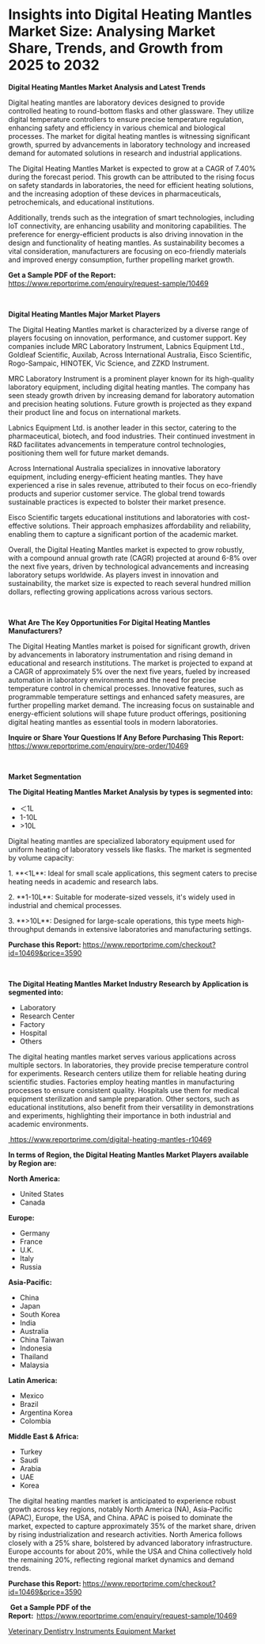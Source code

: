 <p><h1>Insights into Digital Heating Mantles Market Size: Analysing Market Share, Trends, and Growth from 2025 to 2032</h1></p><p><strong>Digital Heating Mantles Market Analysis and Latest Trends</strong></p>
<p><p>Digital heating mantles are laboratory devices designed to provide controlled heating to round-bottom flasks and other glassware. They utilize digital temperature controllers to ensure precise temperature regulation, enhancing safety and efficiency in various chemical and biological processes. The market for digital heating mantles is witnessing significant growth, spurred by advancements in laboratory technology and increased demand for automated solutions in research and industrial applications. </p><p>The Digital Heating Mantles Market is expected to grow at a CAGR of 7.40% during the forecast period. This growth can be attributed to the rising focus on safety standards in laboratories, the need for efficient heating solutions, and the increasing adoption of these devices in pharmaceuticals, petrochemicals, and educational institutions. </p><p>Additionally, trends such as the integration of smart technologies, including IoT connectivity, are enhancing usability and monitoring capabilities. The preference for energy-efficient products is also driving innovation in the design and functionality of heating mantles. As sustainability becomes a vital consideration, manufacturers are focusing on eco-friendly materials and improved energy consumption, further propelling market growth.</p></p>
<p><strong>Get a Sample PDF of the Report:&nbsp;</strong> <a href="https://www.reportprime.com/enquiry/request-sample/10469?utm_campaign=3296&utm_medium=2&utm_source=Github&utm_content=ia&utm_term=20032025&utm_id=digital-heating-mantles">https://www.reportprime.com/enquiry/request-sample/10469</a></p>
<p>&nbsp;</p>
<p><strong>Digital Heating Mantles Major Market Players</strong></p>
<p><p>The Digital Heating Mantles market is characterized by a diverse range of players focusing on innovation, performance, and customer support. Key companies include MRC Laboratory Instrument, Labnics Equipment Ltd., Goldleaf Scientific, Auxilab, Across International Australia, Eisco Scientific, Rogo-Sampaic, HINOTEK, Vic Science, and ZZKD Instrument.</p><p>MRC Laboratory Instrument is a prominent player known for its high-quality laboratory equipment, including digital heating mantles. The company has seen steady growth driven by increasing demand for laboratory automation and precision heating solutions. Future growth is projected as they expand their product line and focus on international markets.</p><p>Labnics Equipment Ltd. is another leader in this sector, catering to the pharmaceutical, biotech, and food industries. Their continued investment in R&D facilitates advancements in temperature control technologies, positioning them well for future market demands. </p><p>Across International Australia specializes in innovative laboratory equipment, including energy-efficient heating mantles. They have experienced a rise in sales revenue, attributed to their focus on eco-friendly products and superior customer service. The global trend towards sustainable practices is expected to bolster their market presence.</p><p>Eisco Scientific targets educational institutions and laboratories with cost-effective solutions. Their approach emphasizes affordability and reliability, enabling them to capture a significant portion of the academic market.</p><p>Overall, the Digital Heating Mantles market is expected to grow robustly, with a compound annual growth rate (CAGR) projected at around 6-8% over the next five years, driven by technological advancements and increasing laboratory setups worldwide. As players invest in innovation and sustainability, the market size is expected to reach several hundred million dollars, reflecting growing applications across various sectors.</p></p>
<p>&nbsp;</p>
<p><strong>What Are The Key Opportunities For Digital Heating Mantles Manufacturers?</strong></p>
<p><p>The Digital Heating Mantles market is poised for significant growth, driven by advancements in laboratory instrumentation and rising demand in educational and research institutions. The market is projected to expand at a CAGR of approximately 5% over the next five years, fueled by increased automation in laboratory environments and the need for precise temperature control in chemical processes. Innovative features, such as programmable temperature settings and enhanced safety measures, are further propelling market demand. The increasing focus on sustainable and energy-efficient solutions will shape future product offerings, positioning digital heating mantles as essential tools in modern laboratories.</p></p>
<p><strong>Inquire or Share Your Questions If Any Before Purchasing This Report:</strong> <a href="https://www.reportprime.com/enquiry/pre-order/10469?utm_campaign=3296&utm_medium=2&utm_source=Github&utm_content=ia&utm_term=20032025&utm_id=digital-heating-mantles">https://www.reportprime.com/enquiry/pre-order/10469</a></p>
<p>&nbsp;</p>
<p><strong>Market Segmentation</strong></p>
<p><strong>The Digital Heating Mantles Market Analysis by types is segmented into:</strong></p>
<p><ul><li>＜1L</li><li>1-10L</li><li>>10L</li></ul></p>
<p><p>Digital heating mantles are specialized laboratory equipment used for uniform heating of laboratory vessels like flasks. The market is segmented by volume capacity: </p><p>1. **<1L**: Ideal for small scale applications, this segment caters to precise heating needs in academic and research labs. </p><p>2. **1-10L**: Suitable for moderate-sized vessels, it's widely used in industrial and chemical processes.</p><p>3. **>10L**: Designed for large-scale operations, this type meets high-throughput demands in extensive laboratories and manufacturing settings.</p></p>
<p><strong>Purchase this Report:&nbsp;</strong><a href="https://www.reportprime.com/checkout?id=10469&price=3590&utm_campaign=3296&utm_medium=2&utm_source=Github&utm_content=ia&utm_term=20032025&utm_id=digital-heating-mantles">https://www.reportprime.com/checkout?id=10469&price=3590</a></p>
<p>&nbsp;</p>
<p><strong>The Digital Heating Mantles Market Industry Research by Application is segmented into:</strong></p>
<p><ul><li>Laboratory</li><li>Research Center</li><li>Factory</li><li>Hospital</li><li>Others</li></ul></p>
<p><p>The digital heating mantles market serves various applications across multiple sectors. In laboratories, they provide precise temperature control for experiments. Research centers utilize them for reliable heating during scientific studies. Factories employ heating mantles in manufacturing processes to ensure consistent quality. Hospitals use them for medical equipment sterilization and sample preparation. Other sectors, such as educational institutions, also benefit from their versatility in demonstrations and experiments, highlighting their importance in both industrial and academic environments.</p></p>
<p><a href="https://www.reportprime.com/digital-heating-mantles-r10469?utm_campaign=3296&utm_medium=2&utm_source=Github&utm_content=ia&utm_term=20032025&utm_id=digital-heating-mantles">&nbsp;https://www.reportprime.com/digital-heating-mantles-r10469</a></p>
<p><strong>In terms of Region, the Digital Heating Mantles Market Players available by Region are:</strong></p>
<p>
    <p> <strong> North America: </strong>
        <ul>
            <li>United States</li>
            <li>Canada</li>
        </ul>
        </p> 
    <p> <strong> Europe: </strong>
        <ul>
            <li>Germany</li>
            <li>France</li>
            <li>U.K.</li>
            <li>Italy</li>
            <li>Russia</li>
        </ul>
        </p> 
    <p> <strong> Asia-Pacific: </strong>
        <ul>
            <li>China</li>
            <li>Japan</li>
            <li>South Korea</li>
            <li>India</li>
            <li>Australia</li>
            <li>China Taiwan</li>
            <li>Indonesia</li>
            <li>Thailand</li>
            <li>Malaysia</li>
        </ul>
        </p> 
    <p> <strong> Latin America: </strong>
        <ul>
            <li>Mexico</li>
            <li>Brazil</li>
            <li>Argentina Korea</li>
            <li>Colombia</li>
        </ul>
        </p> 
    <p> <strong> Middle East & Africa: </strong>
        <ul>
            <li>Turkey</li>
            <li>Saudi</li>
            <li>Arabia</li>
            <li>UAE</li>
            <li>Korea</li>
        </ul>
    </p>
    </p>
<p><p>The digital heating mantles market is anticipated to experience robust growth across key regions, notably North America (NA), Asia-Pacific (APAC), Europe, the USA, and China. APAC is poised to dominate the market, expected to capture approximately 35% of the market share, driven by rising industrialization and research activities. North America follows closely with a 25% share, bolstered by advanced laboratory infrastructure. Europe accounts for about 20%, while the USA and China collectively hold the remaining 20%, reflecting regional market dynamics and demand trends.</p></p>
<p><strong>Purchase this Report: </strong><a href="https://www.reportprime.com/checkout?id=10469&price=3590&utm_campaign=3296&utm_medium=2&utm_source=Github&utm_content=ia&utm_term=20032025&utm_id=digital-heating-mantles">https://www.reportprime.com/checkout?id=10469&price=3590</a></p>
<p>&nbsp;<strong>Get a Sample PDF of the Report:&nbsp;&nbsp;</strong><a href="https://www.reportprime.com/enquiry/request-sample/10469?utm_campaign=3296&utm_medium=2&utm_source=Github&utm_content=ia&utm_term=20032025&utm_id=digital-heating-mantles">https://www.reportprime.com/enquiry/request-sample/10469</a></p>
<p><strong></strong></p>
<p><p><a href="https://github.com/fraryatena85/Market-Research-Report-List-1/blob/main/veterinary-dentistry-instruments-equipment-market.md?utm_campaign=3296&utm_medium=2&utm_source=Github&utm_content=ia&utm_term=20032025&utm_id=digital-heating-mantles">Veterinary Dentistry Instruments Equipment Market</a></p></p>